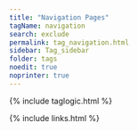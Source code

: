 ```yaml
---
title: "Navigation Pages"
tagName: navigation
search: exclude
permalink: tag_navigation.html
sidebar: Tag_sidebar
folder: tags
noedit: true
noprinter: true
---
```

{% include taglogic.html %}

{% include links.html %}
